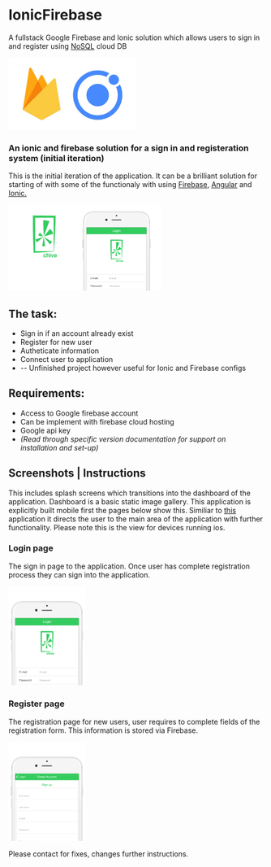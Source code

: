 # IonicFirebase
<p>A fullstack Google Firebase and Ionic solution which allows users to sign in and register using <a href="https://en.wikipedia.org/wiki/NoSQL">NoSQL</a> cloud DB</p>

<img src="https://github.com/fabianfranklinhuffstead/IonicFirebase/blob/master/www/img/image-readme.jpg" height="50%" width="50%">
<h3>An ionic and firebase solution for a sign in and registeration system (initial iteration)</h3>
<p>This is the initial iteration of the application. It can be a brilliant solution for starting of with some of the functionaly with using <a href="https://firebase.google.com">Firebase</a>, <a href="https://angular.io">Angular</a> and <a href="https://ionicframework.com">Ionic.</a></p>
<img src="https://github.com/fabianfranklinhuffstead/IonicFirebase/blob/master/www/img/chivetut.png" height="60%" width="60%">

<h2>The task: </h2>
<ul>
  <li>Sign in if an account already exist</li>
  <li>Register for new user</li>
  <li>Autheticate information</li>
  <li>Connect user to application</li>
  <li>-- Unfinished project however useful for Ionic and Firebase configs</li>
</ul>

<h2>Requirements: </h2>
<ul>
  <li>Access to Google firebase account</li>
  <li>Can be implement with firebase cloud hosting</li>
  <li>Google api key</li>
  <li><i>(Read through specific version documentation for support on installation and set-up)</i></li>
</ul>

<h2>Screenshots | Instructions </h2>
This includes splash screens which transitions into the dashboard of the application. Dashboard is a basic static image gallery. This application is explicitly built mobile first the pages below show this. Similiar to <a href="https://github.com/fabianfranklinhuffstead/angularRoutingAppV1.6">this</a> application it directs the user to the main area of the application with further functionality. Please note this is the view for devices running ios.

<h3>Login page</h3>
<p>The sign in page to the application. Once user has complete registration process they can sign into the application.</p>
<img src="https://github.com/fabianfranklinhuffstead/IonicFirebase/blob/master/www/img/instructions2.jpg" height="30%" width="30%">
  
<h3>Register page</h3>
<p>The registration page for new users, user requires to complete fields of the registration form. This information is stored via Firebase.</p>
<img src="https://github.com/fabianfranklinhuffstead/IonicFirebase/blob/master/www/img/instructions3.jpg" height="30%" width="30%">

<p>Please contact for fixes, changes further instructions.</p>

